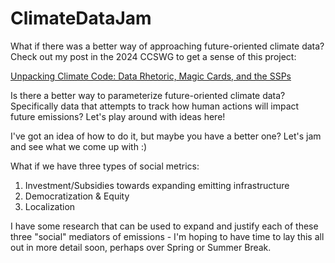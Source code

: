 # ClimateDataJam
What if there was a better way of approaching future-oriented climate data? Check out my post in the 2024 CCSWG to get a sense of this project:

[Unpacking Climate Code: Data Rhetoric, Magic Cards, and the SSPs](https://wg.criticalcodestudies.com/index.php?p=/discussion/177/code-critique-unpacking-climate-code-data-rhetoric-magic-cards-and-the-ssps)

Is there a better way to parameterize future-oriented climate data? Specifically data that attempts to track how human actions will impact future emissions? Let's play around with ideas here! 

I've got an idea of how to do it, but maybe you have a better one? Let's jam and see what we come up with :)

What if we have three types of social metrics:
1) Investment/Subsidies towards expanding emitting infrastructure
2) Democratization & Equity
3) Localization 

I have some research that can be used to expand and justify each of these three "social" mediators of emissions - I'm hoping to have time to lay this all out in more detail soon, perhaps over Spring or Summer Break.
